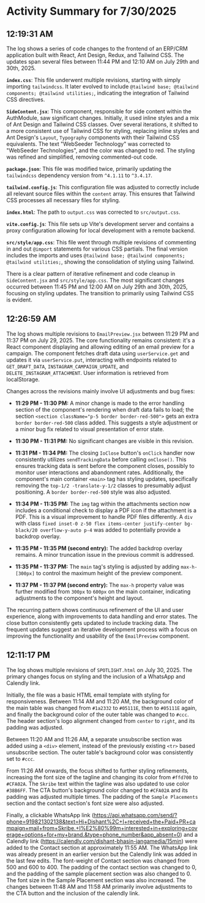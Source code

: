 # Activity Summary for 7/30/2025

## 12:19:31 AM
The log shows a series of code changes to the frontend of an ERP/CRM application built with React, Ant Design, Redux, and Tailwind CSS.  The updates span several files between 11:44 PM and 12:10 AM on July 29th and 30th, 2025.

**`index.css`**: This file underwent multiple revisions, starting with simply importing `tailwindcss`. It later evolved to include `@tailwind base; @tailwind components; @tailwind utilities;`, indicating the integration of Tailwind CSS directives.

**`SideContent.jsx`**: This component, responsible for side content within the AuthModule, saw significant changes. Initially, it used inline styles and a mix of Ant Design and Tailwind CSS classes.  Over several iterations, it shifted to a more consistent use of Tailwind CSS for styling, replacing inline styles and Ant Design's `Layout`, `Typography` components with their Tailwind CSS equivalents.  The text "WebSeeder Technology" was corrected to "WebSeeder Technologies", and the color was changed to red. The styling was refined and simplified, removing commented-out code.

**`package.json`**: This file was modified twice, primarily updating the `tailwindcss` dependency version from `^4.1.11` to `^3.4.17`.

**`tailwind.config.js`**: This configuration file was adjusted to correctly include all relevant source files within the `content` array. This ensures that Tailwind CSS processes all necessary files for styling.

**`index.html`**: The path to `output.css` was corrected to `src/output.css`.

**`vite.config.js`**: This file sets up Vite's development server and contains a proxy configuration allowing for local development with a remote backend.

**`src/style/app.css`**: This file went through multiple revisions of commenting in and out  `@import` statements for various CSS partials. The final version includes the imports and uses `@tailwind base; @tailwind components; @tailwind utilities;`, showing the consolidation of styling using Tailwind.


There is a clear pattern of iterative refinement and code cleanup in `SideContent.jsx` and `src/style/app.css`.  The most significant changes occurred between 11:45 PM and 12:00 AM on July 29th and 30th, 2025, focusing on styling updates.  The transition to primarily using Tailwind CSS is evident.


## 12:26:59 AM
The log shows multiple revisions to `EmailPreview.jsx` between 11:29 PM and 11:37 PM on July 29, 2025.  The core functionality remains consistent:  it's a React component displaying and allowing editing of an email preview for a campaign.  The component fetches draft data using `userService.get` and updates it via `userService.put`, interacting with endpoints related to `GET_DRAFT_DATA`, `INSTAGRAM_CAMPAIGN_UPDATE`, and `DELETE_INSTAGRAM_ATTACHMENT`.  User information is retrieved from localStorage.

Changes across the revisions mainly involve UI adjustments and bug fixes:

* **11:29 PM - 11:30 PM:**  A minor change is made to the error handling section of the component's rendering when draft data fails to load; the section `<section className="p-5 border border-red-500">` gets an extra `border border-red-500` class added. This suggests a style adjustment or a minor bug fix related to visual presentation of error state.

* **11:30 PM - 11:31 PM:**  No significant changes are visible in this revision.

* **11:31 PM - 11:34 PM:**  The closing `IoClose` button's `onClick` handler now consistently utilizes `sendTrackingData` before calling `onClose()`.  This ensures tracking data is sent before the component closes, possibly to monitor user interactions and abandonment rates.  Additionally, the component's main container  `<main>` tag has styling updates, specifically removing the `top-1/2 -translate-y-1/2` classes to presumably adjust positioning. A  `border border-red-500` style was also adjusted.


* **11:34 PM - 11:35 PM:** The `img` tag within the attachments section now includes a conditional check to display a PDF icon if the attachment is a PDF. This is a visual improvement to handle PDF files differently.  A `div` with class `fixed inset-0 z-50 flex items-center justify-center bg-black/20 overflow-y-auto p-4` was added to potentially provide a backdrop overlay.

* **11:35 PM - 11:35 PM (second entry):** The added backdrop overlay remains.  A minor truncation issue in the previous commit is addressed.

* **11:35 PM - 11:37 PM:** The `main` tag's styling is adjusted by adding `max-h-[300px]` to control the maximum height of the preview component.

* **11:37 PM - 11:37 PM (second entry):** The `max-h` property value was further modified from `300px` to `600px` on the main container, indicating adjustments to the component's height and layout.


The recurring pattern shows continuous refinement of the UI and user experience, along with improvements to data handling and error states. The close button consistently gets updated to include tracking data. The frequent updates suggest an iterative development process with a focus on improving the functionality and usability of the `EmailPreview` component.


## 12:11:17 PM
The log shows multiple revisions of `SPOTLIGHT.html` on July 30, 2025.  The primary changes focus on styling and the inclusion of a WhatsApp and Calendly link.

Initially, the file was a basic HTML email template with styling for responsiveness.  Between 11:14 AM and 11:20 AM, the background color of the main table was changed from `#1a2332` to `#05111E`, then to `#05111E` again, and finally the background color of the outer table was changed to `#ccc`. The header section's logo alignment changed from `center` to `right`, and its padding was adjusted.


Between 11:20 AM and 11:26 AM, a separate unsubscribe section was added using a `<div>` element, instead of the previously existing `<tr>` based unsubscribe section.  The outer table's background color was consistently set to `#ccc`.


From 11:26 AM onwards, the focus shifted to further styling refinements,  increasing the font size of the tagline and  changing its color from  `#ffd700` to `#CFA02A`. The `Skribe` text within the tagline was also updated to use color `#38B6FF`. The CTA button's background color changed to `#CFA02A` and its padding was adjusted multiple times. The padding of the `Sample Placements` section and the contact section's font size were also adjusted.


Finally, a clickable WhatsApp link (https://api.whatsapp.com/send/?phone=919821302138&text=Hi+Dishant%2C+I+received+the+Paid+PR+campaign+mail+from+Skribe.+I%E2%80%99m+interested+in+exploring+coverage+options+for+my+brand.&type=phone_number&app_absent=0) and a Calendly link (https://calendly.com/dishant-bhasin-jangamedia/15min) were added to the Contact section at approximately 11:55 AM.  The  WhatsApp link was already present in an earlier version but the Calendly link was added in the last few edits. The font-weight of Contact section was changed from 500 and 600 to 400. The padding of the contact section was changed to 0, and the padding of the sample placement section was also changed to 0.  The font size in the Sample Placement section was also increased. The changes between 11:48 AM and 11:58 AM primarily involve adjustments to the CTA button and the inclusion of the calendly link.
